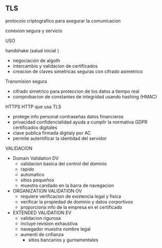 ## TLS

protocolo criptografico para asegurar la comunicacion 

conexion segura y servicio

USO

handshake (salud inicial )
- negociación de algoth
- intercambio y validacion de certificados 
- creacion de claves simetricas seguras con cifrado asimetrico

Transmision segura 
- cifrado simetrico para proteccion de los datos a tiempo real
- comprobacion de constantes de integridad usando hashing (HMAC)


HTTPS
HTTP que usa TLS
- protege info personal contraseñas datos financieros
- privacidad confidencialidad
ayuda a cumplir la normativa GDPR
certificados digitales
- clave publica firmada digitaly por AC
- permite autentificar la identidad del servidor

VALIDACION 

- Domain Validation DV
	- validacion basica del control del dominio
	- rapido 
	- automatico
	- sitios pequeños 
	- muestra candado en la barra de navegacion
- ORGANIZATION VALIDATION OV
	- requiere verificacion de existencia legal y fisica
	- verificar la propiedad de dominio y datos corportivos
	- proporciona info de la empresa en el certificado
- EXTENDED VALIDATION EV
	- validacion rigurosa
	- incluye revision exhaustiva
	- navegador muestra nombre legal 
	- aumenti de cnfianza 
		- sitios bancarios y gurnamentales


